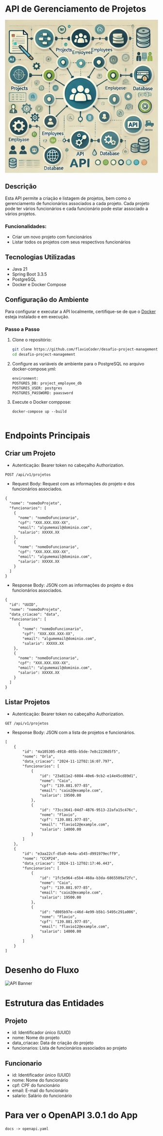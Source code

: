 # API de Gerenciamento de Projetos

![API Banner](images/api.jpg)

## Descrição
Esta API permite a criação e listagem de projetos, bem como o gerenciamento de funcionários associados a cada projeto. Cada projeto pode ter vários funcionários e cada funcionário pode estar associado a vários projetos.

### Funcionalidades:
- Criar um novo projeto com funcionários
- Listar todos os projetos com seus respectivos funcionários

## Tecnologias Utilizadas
- Java 21
- Spring Boot 3.3.5
- PostgreSQL
- Docker e Docker Compose

## Configuração do Ambiente
Para configurar e executar a API localmente, certifique-se de que o [Docker](https://www.docker.com/) esteja instalado e em execução.

### Passo a Passo

1. Clone o repositório:
   ```bash
   git clone https://github.com/flavioCoder/desafio-project-management.git
   cd desafio-project-management
2. Configure as variáveis de ambiente para o PostgreSQL no arquivo docker-compose.yml:
   ```
   environment:
   POSTGRES_DB: project_employee_db
   POSTGRES_USER: postgres
   POSTGRES_PASSWORD: paassword
3. Execute o Docker comppose:
   ```
   docker-compose up --build


# Endpoints Principais

## Criar um Projeto
- Autenticação: Bearer token no cabeçalho Authorization.
```
POST /api/v1/projetos
```
- Request Body: Request com as informações do projeto e dos funcionários associados.
```
{
  "nome": "nomeDoProjeto",
  "funcionarios": [
    {
      "nome": "nomeDoFuncionario",
      "cpf": "XXX.XXX.XXX-XX",
      "email": "algumemail@dominio.com",
      "salario": XXXXX.XX
    },
    {
      "nome": "nomeDoFuncionario",
      "cpf": "XXX.XXX.XXX-XX",
      "email": "algumemail@dominio.com",
      "salario": XXXXX.XX
    }
  ]
}
```
- Response Body: JSON com as informações do projeto e dos funcionários associados.
```
{
  "id": "UUID",
  "nome": "nomeDoProjeto",
  "data_criacao": "data",
  "funcionarios": [
      {
        "nome": "nomeDoFuncionario",
        "cpf": "XXX.XXX.XXX-XX",
        "email": "algumemail@dominio.com",
        "salario": XXXXX.XX
    },
    {
      "nome": "nomeDoFuncionario",
      "cpf": "XXX.XXX.XXX-XX",
      "email": "algumemail@dominio.com",
      "salario": XXXXX.XX
    }
  ]
}
```
## Listar Projetos
- Autenticação: Bearer token no cabeçalho Authorization.
```
GET /api/v1/projetos
```
- Response Body: JSON com a lista de projetos e funcionários.
```
[
	{
		"id": "4a105305-4918-405b-b5de-7e8c2230d5f5",
		"nome": "Orla",
		"data_criacao": "2024-11-12T02:16:07.797",
		"funcionarios": [
			{
				"id": "23a811e2-6084-40e6-9cb2-e14e45cd89d1",
				"nome": "Caio",
				"cpf": "139.881.977-85",
				"email": "caio2@example.com",
				"salario": 19500.00
			},
			{
				"id": "73cc3641-04d7-4876-9513-22afa15c476c",
				"nome": "Flavio",
				"cpf": "139.881.977-85",
				"email": "flavio12@example.com",
				"salario": 14000.00
			}
		]
	},
	{
		"id": "e3aa22cf-d5a9-4e4a-a545-d991979ecff9",
		"nome": "CCXP24",
		"data_criacao": "2024-11-12T02:17:46.443",
		"funcionarios": [
			{
				"id": "1fc5e964-e5b4-468a-b3da-6865509a72fc",
				"nome": "Caio",
				"cpf": "139.881.977-85",
				"email": "caio2@example.com",
				"salario": 19500.00
			},
			{
				"id": "d805b97e-c46d-4e99-b5b1-5495c291a006",
				"nome": "Flavio",
				"cpf": "139.881.977-85",
				"email": "flavio12@example.com",
				"salario": 14000.00
			}
		]
	}
]
```

# Desenho do Fluxo

![API Banner](images/apiUml.svg)

# Estrutura das Entidades

## Projeto
- id: Identificador único (UUID)
- nome: Nome do projeto
- data_criacao: Data de criação do projeto
- funcionarios: Lista de funcionários associados ao projeto

## Funcionario

- id: Identificador único (UUID)
- nome: Nome do funcionário
- cpf: CPF do funcionário
- email: E-mail do funcionário
- salario: Salário do funcionário

# Para ver o OpenAPI  3.0.1 do App
```
docs -> openapi.yaml
```
